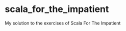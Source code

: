 scala_for_the_impatient
=======================

My solution to the exercises of Scala For The Impatient
